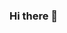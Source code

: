 ### Hi there 👋

<!--
**nickitrin/nickitrin** is a ✨ _special_ ✨ repository because its `README.md` (this file) appears on your GitHub profile.

Here are some ideas to get you started:

- 🔭 I’m currently working on myself
- 🌱 I’m currently learning Javascript, CSS, HTML and Python
- 🤔 I’m looking for help with Javascript
- 💬 Ask me about how to make pizza
- 📫 How to reach me: Instagram @nicole.trindades
- 😄 Pronouns: she/her
- ⚡ Fun fact: I can cook Yakisoba
-->
